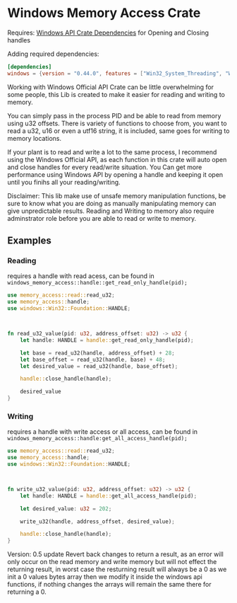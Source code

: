 # Windows Memory Access Crate
Requires: <a href="https://crates.io/crates/windows">Windows API Crate Dependencies</a> for Opening and Closing handles

Adding required dependencies:
```toml
[dependencies]
windows = {version = "0.44.0", features = ["Win32_System_Threading", "Win32_Foundation"]}
```
Working with Windows Official API Crate can be little overwhelming for some people, this Lib is created to make it easier for reading and writing to memory.

You can simply pass in the process PID  and be able to read from memory using u32 offsets. There is variety of functions to choose from, you want to read a u32, u16 or even a utf16 string, it is included, same goes for writing to memory locations.

If your plant is to read and write a lot to the same process, I recommend using the Windows Official API, as each function in this crate will auto open and close handles for every read/write situation. You Can get more performance using Windows API by opening a handle and keeping it open until you finihs all your reading/writing.

Disclaimer: This lib make use of unsafe memory manipulation functions, be sure to know what you are doing as manually manipulating memory can give unpredictable results. Reading and Writing to memory also require adminstrator role before you are able to read or write to memory.

## Examples

### Reading
requires a handle with read acess, can be found in `windows_memory_access::handle::get_read_only_handle(pid);`
```rs
use memory_access::read::read_u32;
use memory_access::handle;
use windows::Win32::Foundation::HANDLE;



fn read_u32_value(pid: u32, address_offset: u32) -> u32 {
    let handle: HANDLE = handle::get_read_only_handle(pid);

    let base = read_u32(handle, address_offset) + 28;
    let base_offset = read_u32(handle, base) + 48;
    let desired_value = read_u32(handle, base_offset);

    handle::close_handle(handle);

    desired_value
}
```

### Writing
requires a handle with write access or all access, can be found in `windows_memory_access::handle:get_all_access_handle(pid);`
```rs
use memory_access::read::read_u32;
use memory_access::handle;
use windows::Win32::Foundation::HANDLE;



fn write_u32_value(pid: u32, address_offset: u32) -> u32 {
    let handle: HANDLE = handle::get_all_access_handle(pid);

    let desired_value: u32 = 202;

    write_u32(handle, address_offset, desired_value);

    handle::close_handle(handle);
}
```

Version: 0.5 update Revert back changes to return a result, as an error will only occur on the read memory and write memory but will not effect the returning result, in worst case the resturning result will always be a 0 as we init a 0 values bytes array then we modify it inside the windows api functions, if nothing changes the arrays will remain the same there for returning a 0.
